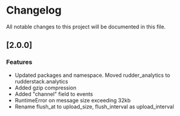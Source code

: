 # Changelog

All notable changes to this project will be documented in this file. 

## [2.0.0]

### Features

* Updated packages and namespace. Moved rudder_analytics to rudderstack.analytics
* Added gzip compression
* Added "channel" field to events
* RuntimeError on message size exceeding 32kb
* Rename flush_at to upload_size, flush_interval as upload_interval

